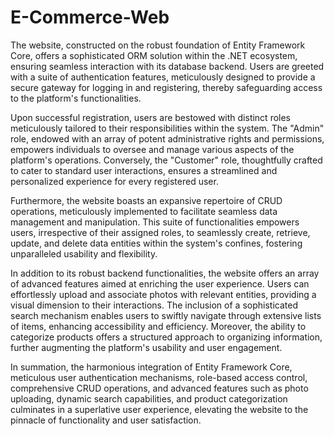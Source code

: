# E-Commerce-Web
The website, constructed on the robust foundation of Entity Framework Core, offers a sophisticated ORM solution within the .NET ecosystem, ensuring seamless interaction with its database backend. Users are greeted with a suite of authentication features, meticulously designed to provide a secure gateway for logging in and registering, thereby safeguarding access to the platform's functionalities.

Upon successful registration, users are bestowed with distinct roles meticulously tailored to their responsibilities within the system. The "Admin" role, endowed with an array of potent administrative rights and permissions, empowers individuals to oversee and manage various aspects of the platform's operations. Conversely, the "Customer" role, thoughtfully crafted to cater to standard user interactions, ensures a streamlined and personalized experience for every registered user.

Furthermore, the website boasts an expansive repertoire of CRUD operations, meticulously implemented to facilitate seamless data management and manipulation. This suite of functionalities empowers users, irrespective of their assigned roles, to seamlessly create, retrieve, update, and delete data entities within the system's confines, fostering unparalleled usability and flexibility.

In addition to its robust backend functionalities, the website offers an array of advanced features aimed at enriching the user experience. Users can effortlessly upload and associate photos with relevant entities, providing a visual dimension to their interactions. The inclusion of a sophisticated search mechanism enables users to swiftly navigate through extensive lists of items, enhancing accessibility and efficiency. Moreover, the ability to categorize products offers a structured approach to organizing information, further augmenting the platform's usability and user engagement.

In summation, the harmonious integration of Entity Framework Core, meticulous user authentication mechanisms, role-based access control, comprehensive CRUD operations, and advanced features such as photo uploading, dynamic search capabilities, and product categorization culminates in a superlative user experience, elevating the website to the pinnacle of functionality and user satisfaction. 
